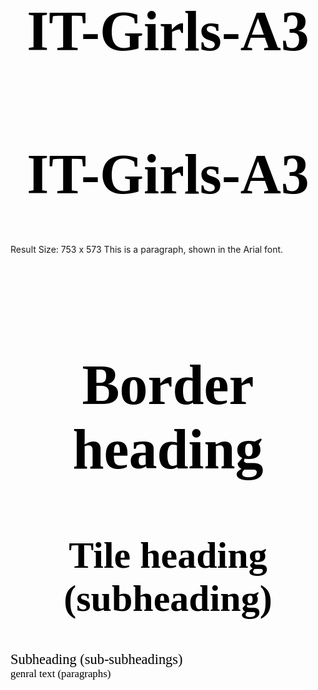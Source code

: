 # IT-Girls-A3
# IT-Girls-A3

Result Size: 753 x 573
This is a paragraph, shown in the Arial font.
<!DOCTYPE html>
<html>
<head>
<style>
    /* Border heading */
h1 {
    color:black;
    font-family: Times New Roman;
    font-size: 90px;
    text-align:center;
}
    /* Tile heading eg Project description, Overview ectc. H1 is border heading*/
h2 {
    color:black;
    font-family: Times New Roman;
    font-size: 60px;
    text-align:center;   
}
    /* h2 is Subheading (sub-subheadings) eg. Week 1, - Meeting Tuesday 4th May 2020 12:30pm, skils, Qualifications etc. */
p1  {
    font-family: Century Gothic;
    font-size: 160%;
    text-align:center;
    color: black;   
}
    /* genral text (paragraphs) */
p2  {
    font-family: Century Gothic;
    font-size: 120%;
    text-align:center;
    color: black;    
}
</style>
</head>

<body>
<br> 
<h1> Border heading</h1>
<h2>Tile heading (subheading)</h2>
<p1>Subheading (sub-subheadings)</p1>
<br>
<p2>genral text (paragraphs)</p2>
</body>
</html>


